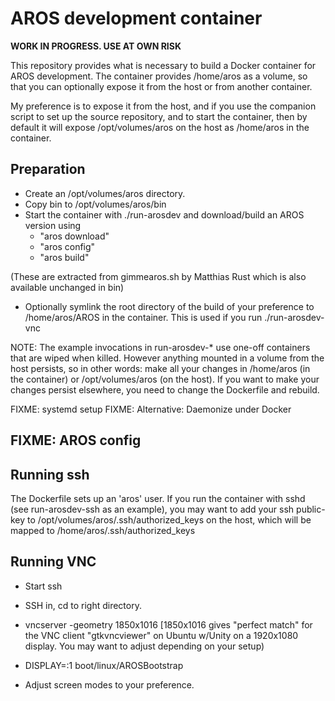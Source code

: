 
# AROS development container #

**WORK IN PROGRESS. USE AT OWN RISK**


This repository provides what is necessary to build a Docker container for AROS development.
The container provides /home/aros as a volume, so that you can optionally expose it from the host
or from another container.

My preference is to expose it from the host, and if you use the companion script to set up
the source repository, and to start the container, then by default it will expose /opt/volumes/aros
on the host as /home/aros in the container.

## Preparation ##

 * Create an /opt/volumes/aros directory.
 * Copy bin to /opt/volumes/aros/bin
 * Start the container with ./run-arosdev and download/build an AROS version using
   * "aros download"
   * "aros config"
   * "aros build"
 
(These are extracted from gimmearos.sh by Matthias Rust which is also available unchanged in
bin)

 * Optionally symlink the root directory of the build of your preference to /home/aros/AROS in
   the container. This is used if you run ./run-arosdev-vnc
   
NOTE: The example invocations in run-arosdev-* use one-off containers that are wiped when killed.
However anything mounted in a volume from the host persists, so in other words: make all your changes
in /home/aros (in the container) or /opt/volumes/aros (on the host). If you want to make your
changes persist elsewhere, you need to change the Dockerfile and rebuild.


FIXME: systemd setup
FIXME: Alternative: Daemonize under Docker


## FIXME: AROS config ##

## Running ssh ##

The Dockerfile sets up an 'aros' user. If you run the container with sshd (see run-arosdev-ssh as an
example), you may want to add your ssh public-key to /opt/volumes/aros/.ssh/authorized_keys on the
host, which will be mapped to /home/aros/.ssh/authorized_keys


## Running VNC ##

 * Start ssh
 
 * SSH in, cd to right directory.
 * vncserver -geometry 1850x1016 [1850x1016 gives "perfect match" for the VNC client "gtkvncviewer" on
   Ubuntu w/Unity on a 1920x1080 display. You may want to adjust depending on your setup)
 * DISPLAY=:1 boot/linux/AROSBootstrap
 * Adjust screen modes to your preference.

